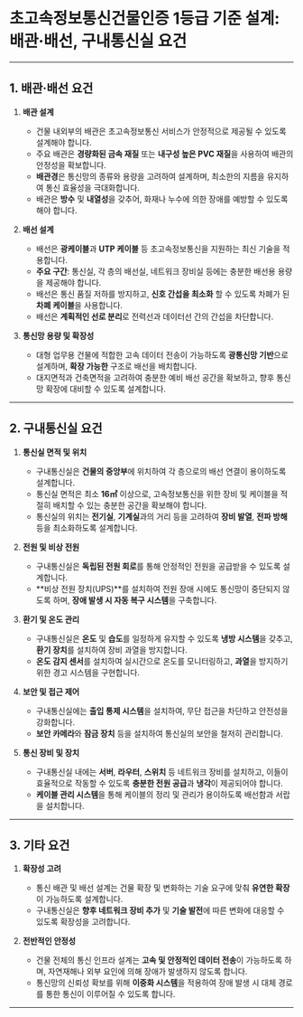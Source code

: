 # 초고속정보통신건물인증 1등급 기준 설계: 배관·배선, 구내통신실 요건

---

## 1. 배관·배선 요건

1. **배관 설계**
   - 건물 내외부의 배관은 초고속정보통신 서비스가 안정적으로 제공될 수 있도록 설계해야 합니다.
   - 주요 배관은 **경량화된 금속 재질** 또는 **내구성 높은 PVC 재질**을 사용하여 배관의 안정성을 확보합니다.
   - **배관경**은 통신망의 종류와 용량을 고려하여 설계하며, 최소한의 지름을 유지하여 통신 효율성을 극대화합니다.
   - 배관은 **방수** 및 **내열성**을 갖추어, 화재나 누수에 의한 장애를 예방할 수 있도록 해야 합니다.

2. **배선 설계**
   - 배선은 **광케이블**과 **UTP 케이블** 등 초고속정보통신을 지원하는 최신 기술을 적용합니다.
   - **주요 구간**: 통신실, 각 층의 배선실, 네트워크 장비실 등에는 충분한 배선용 용량을 제공해야 합니다.
   - 배선은 통신 품질 저하를 방지하고, **신호 간섭을 최소화** 할 수 있도록 차폐가 된 **차폐 케이블**을 사용합니다.
   - 배선은 **계획적인 선로 분리**로 전력선과 데이터선 간의 간섭을 차단합니다.

3. **통신망 용량 및 확장성**
   - 대형 업무용 건물에 적합한 고속 데이터 전송이 가능하도록 **광통신망 기반**으로 설계하며, **확장 가능한** 구조로 배선을 배치합니다.
   - 대지면적과 건축면적을 고려하여 충분한 예비 배선 공간을 확보하고, 향후 통신망 확장에 대비할 수 있도록 설계합니다.

---

## 2. 구내통신실 요건

1. **통신실 면적 및 위치**
   - 구내통신실은 **건물의 중앙부**에 위치하여 각 층으로의 배선 연결이 용이하도록 설계합니다.
   - 통신실 면적은 최소 **16㎡** 이상으로, 고속정보통신을 위한 장비 및 케이블을 적절히 배치할 수 있는 충분한 공간을 확보해야 합니다.
   - 통신실의 위치는 **전기실**, **기계실**과의 거리 등을 고려하여 **장비 발열**, **전파 방해** 등을 최소화하도록 설계합니다.

2. **전원 및 비상 전원**
   - 구내통신실은 **독립된 전원 회로**를 통해 안정적인 전원을 공급받을 수 있도록 설계합니다.
   - **비상 전원 장치(UPS)**를 설치하여 전원 장애 시에도 통신망이 중단되지 않도록 하며, **장애 발생 시 자동 복구 시스템**을 구축합니다.

3. **환기 및 온도 관리**
   - 구내통신실은 **온도** 및 **습도**를 일정하게 유지할 수 있도록 **냉방 시스템**을 갖추고, **환기 장치**를 설치하여 장비 과열을 방지합니다.
   - **온도 감지 센서**를 설치하여 실시간으로 온도를 모니터링하고, **과열**을 방지하기 위한 경고 시스템을 구현합니다.

4. **보안 및 접근 제어**
   - 구내통신실에는 **출입 통제 시스템**을 설치하여, 무단 접근을 차단하고 안전성을 강화합니다.
   - **보안 카메라**와 **잠금 장치** 등을 설치하여 통신실의 보안을 철저히 관리합니다.

5. **통신 장비 및 장치**
   - 구내통신실 내에는 **서버**, **라우터**, **스위치** 등 네트워크 장비를 설치하고, 이들이 효율적으로 작동할 수 있도록 **충분한 전원 공급**과 **냉각**이 제공되어야 합니다.
   - **케이블 관리 시스템**을 통해 케이블의 정리 및 관리가 용이하도록 배선함과 서랍을 설치합니다.

---

## 3. 기타 요건

1. **확장성 고려**
   - 통신 배관 및 배선 설계는 건물 확장 및 변화하는 기술 요구에 맞춰 **유연한 확장**이 가능하도록 설계합니다.
   - 구내통신실은 **향후 네트워크 장비 추가** 및 **기술 발전**에 따른 변화에 대응할 수 있도록 확장성을 고려합니다.

2. **전반적인 안정성**
   - 건물 전체의 통신 인프라 설계는 **고속 및 안정적인 데이터 전송**이 가능하도록 하며, 자연재해나 외부 요인에 의해 장애가 발생하지 않도록 합니다.
   - 통신망의 신뢰성 확보를 위해 **이중화 시스템**을 적용하여 장애 발생 시 대체 경로를 통한 통신이 이루어질 수 있도록 합니다.

---
